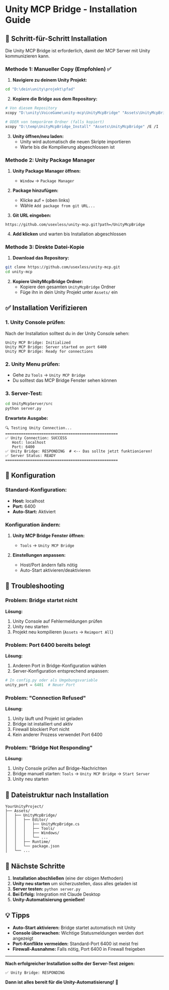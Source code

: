 # Unity MCP Bridge - Installation Guide

## 🚀 **Schritt-für-Schritt Installation**

Die Unity MCP Bridge ist erforderlich, damit der MCP Server mit Unity kommunizieren kann.

### **Methode 1: Manueller Copy (Empfohlen) ✅**

1. **Navigiere zu deinem Unity Projekt:**
```bash
cd "D:\dein\unity\projekt\pfad"
```

2. **Kopiere die Bridge aus dem Repository:**
```bash
# Von diesem Repository
xcopy "D:\unity\VoiceGame\unity-mcp\UnityMcpBridge" "Assets\UnityMcpBridge" /E /I

# ODER von temporärem Ordner (falls kopiert)
xcopy "D:\temp\UnityMcpBridge_Install" "Assets\UnityMcpBridge" /E /I
```

3. **Unity öffnen/neu laden:**
   - Unity wird automatisch die neuen Skripte importieren
   - Warte bis die Kompilierung abgeschlossen ist

### **Methode 2: Unity Package Manager**

1. **Unity Package Manager öffnen:**
   - `Window` → `Package Manager`

2. **Package hinzufügen:**
   - Klicke auf `+` (oben links)
   - Wähle `Add package from git URL...`

3. **Git URL eingeben:**
```
https://github.com/usexless/unity-mcp.git?path=/UnityMcpBridge
```

4. **Add klicken** und warten bis Installation abgeschlossen

### **Methode 3: Direkte Datei-Kopie**

1. **Download das Repository:**
```bash
git clone https://github.com/usexless/unity-mcp.git
cd unity-mcp
```

2. **Kopiere UnityMcpBridge Ordner:**
   - Kopiere den gesamten `UnityMcpBridge` Ordner
   - Füge ihn in dein Unity Projekt unter `Assets/` ein

## ✅ **Installation Verifizieren**

### **1. Unity Console prüfen:**
Nach der Installation solltest du in der Unity Console sehen:
```
Unity MCP Bridge: Initialized
Unity MCP Bridge: Server started on port 6400
Unity MCP Bridge: Ready for connections
```

### **2. Unity Menu prüfen:**
- Gehe zu `Tools` → `Unity MCP Bridge`
- Du solltest das MCP Bridge Fenster sehen können

### **3. Server-Test:**
```bash
cd UnityMcpServer/src
python server.py
```

**Erwartete Ausgabe:**
```
🔍 Testing Unity Connection...
==================================================
✅ Unity Connection: SUCCESS
   Host: localhost
   Port: 6400
✅ Unity Bridge: RESPONDING  # <-- Das sollte jetzt funktionieren!
✅ Server Status: READY
==================================================
```

## 🔧 **Konfiguration**

### **Standard-Konfiguration:**
- **Host:** localhost
- **Port:** 6400
- **Auto-Start:** Aktiviert

### **Konfiguration ändern:**
1. **Unity MCP Bridge Fenster öffnen:**
   - `Tools` → `Unity MCP Bridge`

2. **Einstellungen anpassen:**
   - Host/Port ändern falls nötig
   - Auto-Start aktivieren/deaktivieren

## 🚨 **Troubleshooting**

### **Problem: Bridge startet nicht**
**Lösung:**
1. Unity Console auf Fehlermeldungen prüfen
2. Unity neu starten
3. Projekt neu kompilieren (`Assets` → `Reimport All`)

### **Problem: Port 6400 bereits belegt**
**Lösung:**
1. Anderen Port in Bridge-Konfiguration wählen
2. Server-Konfiguration entsprechend anpassen:
```python
# In config.py oder als Umgebungsvariable
unity_port = 6401  # Neuer Port
```

### **Problem: "Connection Refused"**
**Lösung:**
1. Unity läuft und Projekt ist geladen
2. Bridge ist installiert und aktiv
3. Firewall blockiert Port nicht
4. Kein anderer Prozess verwendet Port 6400

### **Problem: "Bridge Not Responding"**
**Lösung:**
1. Unity Console prüfen auf Bridge-Nachrichten
2. Bridge manuell starten: `Tools` → `Unity MCP Bridge` → `Start Server`
3. Unity neu starten

## 📁 **Dateistruktur nach Installation**

```
YourUnityProject/
├── Assets/
│   ├── UnityMcpBridge/
│   │   ├── Editor/
│   │   │   ├── UnityMcpBridge.cs
│   │   │   ├── Tools/
│   │   │   ├── Windows/
│   │   │   └── ...
│   │   ├── Runtime/
│   │   └── package.json
│   └── ...
```

## 🎯 **Nächste Schritte**

1. **Installation abschließen** (eine der obigen Methoden)
2. **Unity neu starten** um sicherzustellen, dass alles geladen ist
3. **Server testen:** `python server.py`
4. **Bei Erfolg:** Integration mit Claude Desktop
5. **Unity-Automatisierung genießen!**

## 💡 **Tipps**

- **Auto-Start aktivieren:** Bridge startet automatisch mit Unity
- **Console überwachen:** Wichtige Statusmeldungen werden dort angezeigt
- **Port-Konflikte vermeiden:** Standard-Port 6400 ist meist frei
- **Firewall-Ausnahme:** Falls nötig, Port 6400 in Firewall freigeben

---

**Nach erfolgreicher Installation sollte der Server-Test zeigen:**
```
✅ Unity Bridge: RESPONDING
```

**Dann ist alles bereit für die Unity-Automatisierung!** 🚀
